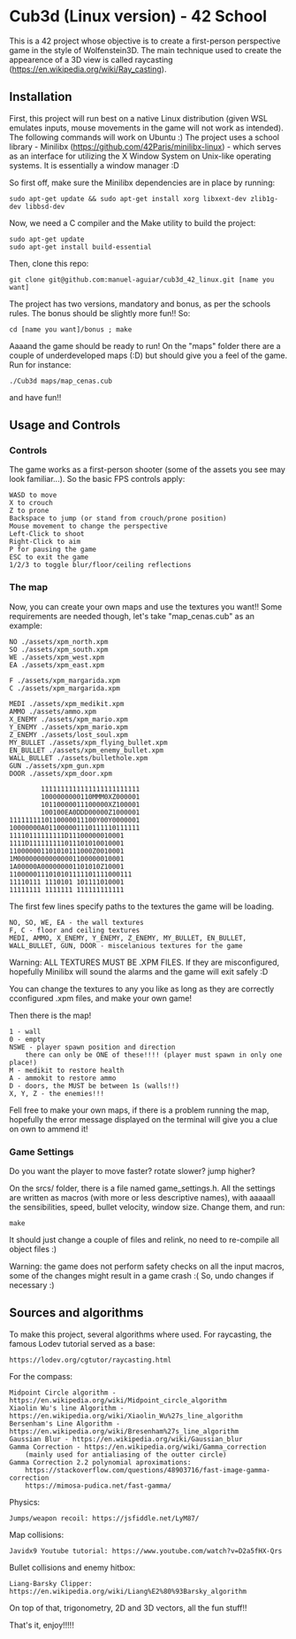 # Cub3d (Linux version) - 42 School

This is a 42 project whose objective is to create a first-person perspective game in the style of Wolfenstein3D.
The main technique used to create the appearence of a 3D view is called raycasting (https://en.wikipedia.org/wiki/Ray_casting).

## Installation

First, this project will run best on a native Linux distribution (given WSL emulates inputs, mouse movements in the game will not work as intended).
The following commands will work on Ubuntu :)
The project uses a school library - Minilibx (https://github.com/42Paris/minilibx-linux) - which serves as an interface for utilizing the X Window System on Unix-like operating systems. It is essentially a window manager :D

So first off, make sure the Minilibx dependencies are in place by running:

	sudo apt-get update && sudo apt-get install xorg libxext-dev zlib1g-dev libbsd-dev

Now, we need a C compiler and the Make utility to build the project:

	sudo apt-get update
	sudo apt-get install build-essential

Then, clone this repo:

	git clone git@github.com:manuel-aguiar/cub3d_42_linux.git [name you want]

The project has two versions, mandatory and bonus, as per the schools rules.
The bonus should be slightly more fun!! So:

	cd [name you want]/bonus ; make

Aaaand the game should be ready to run! On the "maps" folder there are a couple of underdeveloped maps (:D) but should give you a feel of the game.
Run for instance:

	./Cub3d maps/map_cenas.cub

and have fun!!

## Usage and Controls

### Controls
The game works as a first-person shooter (some of the assets you see may look familiar...). So the basic FPS controls apply:

	WASD to move
	X to crouch
	Z to prone
	Backspace to jump (or stand from crouch/prone position)
	Mouse movement to change the perspective
	Left-Click to shoot
	Right-Click to aim
	P for pausing the game
	ESC to exit the game
	1/2/3 to toggle blur/floor/ceiling reflections

### The map
Now, you can create your own maps and use the textures you want!!
Some requirements are needed though, let's take "map_cenas.cub" as an example:

	NO ./assets/xpm_north.xpm
	SO ./assets/xpm_south.xpm
	WE ./assets/xpm_west.xpm
	EA ./assets/xpm_east.xpm

	F ./assets/xpm_margarida.xpm
	C ./assets/xpm_margarida.xpm

	MEDI ./assets/xpm_medikit.xpm
	AMMO ./assets/ammo.xpm
	X_ENEMY ./assets/xpm_mario.xpm
	Y_ENEMY ./assets/xpm_mario.xpm
	Z_ENEMY ./assets/lost_soul.xpm
	MY_BULLET ./assets/xpm_flying_bullet.xpm
	EN_BULLET ./assets/xpm_enemy_bullet.xpm
	WALL_BULLET ./assets/bullethole.xpm
	GUN ./assets/xpm_gun.xpm
	DOOR ./assets/xpm_door.xpm

	        1111111111111111111111111
	        1000000000110MMM0XZ000001
	        10110000011100000XZ100001
	        100100EA0DDD00000Z1000001
	1111111110110000011100Y00Y0000001
	10000000A011000001110111110111111
	11110111111111D11100000010001
	1111D111111111011101010010001
	110000001101010111000Z0010001
	1M000000000000001100000010001
	1A00000A000000001101010Z10001
	1100000111010101111101111000111
	11110111 1110101 101111010001
	11111111 1111111 111111111111

The first few lines specify paths to the textures the game will be loading.

	NO, SO, WE, EA - the wall textures
	F, C - floor and ceiling textures
	MEDI, AMMO, X_ENEMY, Y_ENEMY, Z_ENEMY, MY_BULLET, EN_BULLET, WALL_BULLET, GUN, DOOR - miscelanious textures for the game

Warning: ALL TEXTURES MUST BE .XPM FILES. If they are misconfigured, hopefully Minilibx will sound the alarms and the game will exit safely :D

You can change the textures to any you like as long as they are correctly cconfigured .xpm files, and make your own game!

Then there is the map!

	1 - wall
	0 - empty
	NSWE - player spawn position and direction
		there can only be ONE of these!!!! (player must spawn in only one place!)
	M - medikit to restore health
	A - ammokit to restore ammo
	D - doors, the MUST be between 1s (walls!!)
	X, Y, Z - the enemies!!!

Fell free to make your own maps, if there is a problem running the map, hopefully the error message displayed on the terminal will give you a clue on own to ammend it!

### Game Settings

Do you want the player to move faster? rotate slower? jump higher?

On the srcs/ folder, there is a file named game_settings.h. All the settings are written as macros (with more or less descriptive names), with aaaaall the sensibilities, speed, bullet velocity, window size. Change them, and run:

	make

It should just change a couple of files and relink, no need to re-compile all object files :)

Warning: the game does not perform safety checks on all the input macros, some of the changes might result in a game crash :( So, undo changes if necessary :)

## Sources and algorithms

To make this project, several algorithms where used. For raycasting, the famous Lodev tutorial served as a base:

	https://lodev.org/cgtutor/raycasting.html

For the compass:

	Midpoint Circle algorithm - https://en.wikipedia.org/wiki/Midpoint_circle_algorithm
	Xiaolin Wu's line Algorithm - https://en.wikipedia.org/wiki/Xiaolin_Wu%27s_line_algorithm
	Bersenham's Line Algorithm - https://en.wikipedia.org/wiki/Bresenham%27s_line_algorithm
	Gaussian Blur - https://en.wikipedia.org/wiki/Gaussian_blur
	Gamma Correction - https://en.wikipedia.org/wiki/Gamma_correction
		(mainly used for antialiasing of the outter circle)
	Gamma Correction 2.2 polynomial aproximations:
		https://stackoverflow.com/questions/48903716/fast-image-gamma-correction
		https://mimosa-pudica.net/fast-gamma/

Physics:

	Jumps/weapon recoil: https://jsfiddle.net/LyM87/

Map collisions:

	Javidx9 Youtube tutorial: https://www.youtube.com/watch?v=D2a5fHX-Qrs

Bullet collisions and enemy hitbox:

	Liang-Barsky Clipper: https://en.wikipedia.org/wiki/Liang%E2%80%93Barsky_algorithm

On top of that, trigonometry, 2D and 3D vectors, all the fun stuff!!

That's it, enjoy!!!!!
